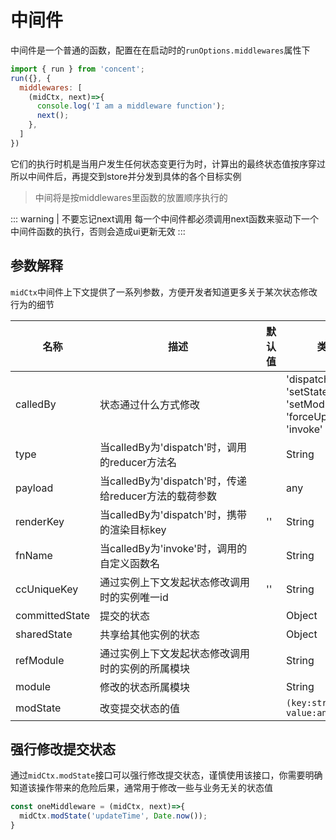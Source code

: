 # 中间件

中间件是一个普通的函数，配置在在启动时的`runOptions.middlewares`属性下

```js
import { run } from 'concent';
run({}, {
  middlewares: [
    (midCtx, next)=>{
      console.log('I am a middleware function');
      next();
    },
  ]
})
```

它们的执行时机是当用户发生任何状态变更行为时，计算出的最终状态值按序穿过所以中间件后，再提交到store并分发到具体的各个目标实例

> 中间将是按middlewares里函数的放置顺序执行的

::: warning | 不要忘记next调用
每一个中间件都必须调用next函数来驱动下一个中间件函数的执行，否则会造成ui更新无效
:::

## 参数解释
`midCtx`中间件上下文提供了一系列参数，方便开发者知道更多关于某次状态修改行为的细节

名称 | <div style="width:250px;">描述</div> |  默认值  | 类型 
-|-|-|-  
calledBy | 状态通过什么方式修改 | | 'dispatch' 'setState' 'setModuleState' 'forceUpdate' 'invoke' 'sync'
 type | 当calledBy为'dispatch'时，调用的reducer方法名 | | String
 payload | 当calledBy为'dispatch'时，传递给reducer方法的载荷参数 | | any
 renderKey | 当calledBy为'dispatch'时，携带的渲染目标key | '' | String 
 fnName | 当calledBy为'invoke'时，调用的自定义函数名 | | String
 ccUniqueKey | 通过实例上下文发起状态修改调用时的实例唯一id | '' | String
 committedState | 提交的状态 | | Object
 sharedState | 共享给其他实例的状态 | | Object
 refModule | 通过实例上下文发起状态修改调用时的实例的所属模块 | | String
 module | 修改的状态所属模块 | | String
 modState | 改变提交状态的值 | | `(key:string, value:any)=>void`


## 强行修改提交状态
通过`midCtx.modState`接口可以强行修改提交状态，谨慎使用该接口，你需要明确知道该操作带来的危险后果，通常用于修改一些与业务无关的状态值

```js
const oneMiddleware = (midCtx, next)=>{
  midCtx.modState('updateTime', Date.now());
}
```